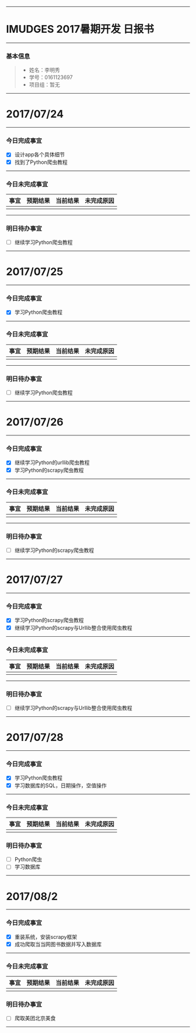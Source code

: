 -------
# IMUDGES 2017暑期开发 日报书

-------


### 基本信息
> * 姓名：李明秀
> * 学号：0161123697
> * 项目组：暂无

-------


# 2017/07/24

-------

### 今日完成事宜
- [x]  设计app各个具体细节
- [x]  找到了Python爬虫教程

-----
### 今日未完成事宜


| 事宜     |预期结果| 当前结果  | 未完成原因   | 
| --------   | -----:  | -----:  | :----:  |
|    |   |   |   |


------
### 明日待办事宜
- [ ] 继续学习Python爬虫教程
-------
# 2017/07/25

-------

### 今日完成事宜
- [x]  学习Python爬虫教程

-----
### 今日未完成事宜


| 事宜     |预期结果| 当前结果  | 未完成原因   | 
| --------   | -----:  | -----:  | :----:  |
|    |   |   |   |


------
### 明日待办事宜
- [ ] 继续学习Python爬虫教程
-------
# 2017/07/26

-------

### 今日完成事宜
- [x] 继续学习Python的urllib爬虫教程
- [x] 学习Python的scrapy爬虫教程
-----
### 今日未完成事宜


| 事宜     |预期结果| 当前结果  | 未完成原因   | 
| --------   | -----:  | -----:  | :----:  |
|    |   |   |   |


------
### 明日待办事宜
- [ ] 继续学习Python的scrapy爬虫教程
-------
# 2017/07/27

-------

### 今日完成事宜
- [x] 学习Python的scrapy爬虫教程
- [x] 继续学习Python的scrapy与Urllib整合使用爬虫教程
-----
### 今日未完成事宜


| 事宜     |预期结果| 当前结果  | 未完成原因   | 
| --------   | -----:  | -----:  | :----:  |
|    |   |   |   |


------
### 明日待办事宜
- [ ] 继续学习Python的scrapy与Urllib整合使用爬虫教程
-------
# 2017/07/28

-------

### 今日完成事宜
- [x] 学习Python爬虫教程
- [x] 学习数据库的SQL，日期操作，空值操作
-----
### 今日未完成事宜


| 事宜     |预期结果| 当前结果  | 未完成原因   | 
| --------   | -----:  | -----:  | :----:  |
|    |   |   |   |
### 明日待办事宜
- [ ] Python爬虫
- [ ] 学习数据库
-------

# 2017/08/2

-------

### 今日完成事宜
- [x] 重装系统，安装scrapy框架
- [x] 成功爬取当当网图书数据并写入数据库
-----
### 今日未完成事宜


| 事宜     |预期结果| 当前结果  | 未完成原因   | 
| --------   | -----:  | -----:  | :----:  |
|    |   |   |   |
### 明日待办事宜
- [ ] 爬取美团北京美食

-------

